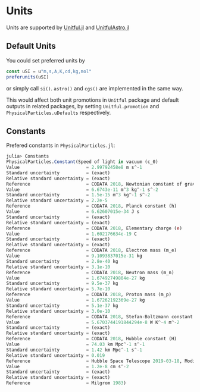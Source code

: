 # Units

Units are supported by [Unitful.jl](https://github.com/PainterQubits/Unitful.jl) and [UnitfulAstro.jl](https://github.com/JuliaAstro/UnitfulAstro.jl)

## Default Units

You could set preferred units by
```julia
const uSI = u"m,s,A,K,cd,kg,mol"
preferunits(uSI)
```
or simply call `si()`. `astro()` and `cgs()` are implemented in the same way.

This would affect both unit promotions in `Unitful` package and default outputs in related packages, by setting `Unitful.promotion` and `PhysicalParticles.uDefaults` respectively.

## Constants

Prefered constants in `PhysicalParticles.jl`:
```julia
julia> Constants
PhysicalParticles.Constant(Speed of light in vacuum (c_0)
Value                         = 2.99792458e8 m s^-1
Standard uncertainty          = (exact)
Relative standard uncertainty = (exact)
Reference                     = CODATA 2018, Newtonian constant of gravitation (G)
Value                         = 6.6743e-11 m^3 kg^-1 s^-2
Standard uncertainty          = 1.5e-15 m^3 kg^-1 s^-2
Relative standard uncertainty = 2.2e-5
Reference                     = CODATA 2018, Planck constant (h)
Value                         = 6.62607015e-34 J s
Standard uncertainty          = (exact)
Relative standard uncertainty = (exact)
Reference                     = CODATA 2018, Elementary charge (e)
Value                         = 1.602176634e-19 C
Standard uncertainty          = (exact)
Relative standard uncertainty = (exact)
Reference                     = CODATA 2018, Electron mass (m_e)
Value                         = 9.1093837015e-31 kg
Standard uncertainty          = 2.8e-40 kg
Relative standard uncertainty = 3.1e-10
Reference                     = CODATA 2018, Neutron mass (m_n)
Value                         = 1.67492749804e-27 kg
Standard uncertainty          = 9.5e-37 kg
Relative standard uncertainty = 5.7e-10
Reference                     = CODATA 2018, Proton mass (m_p)
Value                         = 1.67262192369e-27 kg
Standard uncertainty          = 5.1e-37 kg
Relative standard uncertainty = 3.0e-10
Reference                     = CODATA 2018, Stefan-Boltzmann constant (σ)
Value                         = 5.6703744191844294e-8 W K^-4 m^-2
Standard uncertainty          = (exact)
Relative standard uncertainty = (exact)
Reference                     = CODATA 2018, Hubble constant (H)
Value                         = 74.03 km Mpc^-1 s^-1
Standard uncertainty          = 1.42 km Mpc^-1 s^-1
Relative standard uncertainty = 0.019
Reference                     = Hubble Space Telescope 2019-03-18, Modified gravitational acceleration (ACC0)
Value                         = 1.2e-8 cm s^-2
Standard uncertainty          = (exact)
Relative standard uncertainty = (exact)
Reference                     = Milgrom 1983)
```